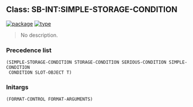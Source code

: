 ## Class: SB-INT:SIMPLE-STORAGE-CONDITION
[![package](https://img.shields.io/badge/Package-SB--INT-5f9ea0.svg?style=social&colorA=999999)](../) [![type](https://img.shields.io/badge/Type-Class-5f9ea0.svg?style=social&colorA=999999)](../#class) 

> No description.

### Precedence list
```
(SIMPLE-STORAGE-CONDITION STORAGE-CONDITION SERIOUS-CONDITION SIMPLE-CONDITION
 CONDITION SLOT-OBJECT T)
```
### Initargs
```
(FORMAT-CONTROL FORMAT-ARGUMENTS)
```

